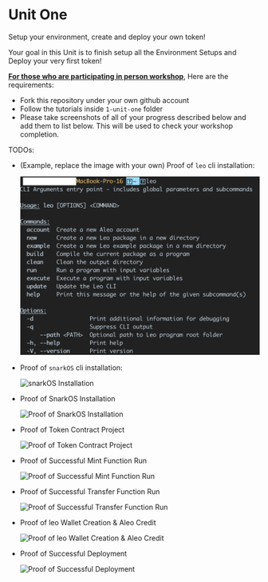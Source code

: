 # Unit One

Setup your environment, create and deploy your own token!

Your goal in this Unit is to finish setup all the Environment Setups and Deploy your very first token!

**<u>For those who are participating in person workshop</u>**, Here are the requirements:
- Fork this repository under your own github account
- Follow the tutorials inside `1-unit-one` folder
- Please take screenshots of all of your progress described below and add them to list below. This will be used to check your workshop completion. 

TODOs:
- (Example, replace the image with your own) Proof of `leo` cli installation:
  
  ![leo Installation](./pics/leo-installation.png)

- Proof of `snarkOS` cli installation:
  
  ![snarkOS Installation](./pics/)

- Proof of SnarkOS Installation
  
  ![Proof of SnarkOS Installation](./pics/)

- Proof of Token Contract Project
  
  ![Proof of Token Contract Project](./pics/)

- Proof of Successful Mint Function Run
  
  ![Proof of Successful Mint Function Run](./pics/)

- Proof of Successful Transfer Function Run
  
  ![Proof of Successful Transfer Function Run](./pics/)

- Proof of leo Wallet Creation & Aleo Credit
  
  ![Proof of leo Wallet Creation & Aleo Credit](./pics/)

- Proof of Successful Deployment
  
  ![Proof of Successful Deployment](./pics/)
